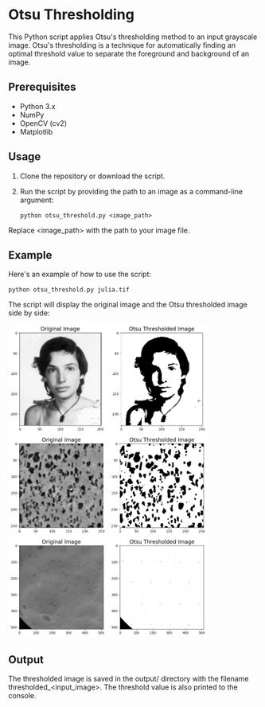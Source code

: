 # Otsu Thresholding

This Python script applies Otsu's thresholding method to an input grayscale image. Otsu's thresholding is a technique for automatically finding an optimal threshold value to separate the foreground and background of an image.

## Prerequisites

- Python 3.x
- NumPy
- OpenCV (cv2)
- Matplotlib

## Usage

1. Clone the repository or download the script.
2. Run the script by providing the path to an image as a command-line argument:

   ```shell
   python otsu_threshold.py <image_path>
   ```
Replace <image_path> with the path to your image file.

## Example

Here's an example of how to use the script:

   ```shell
   python otsu_threshold.py julia.tif
   ```
The script will display the original image and the Otsu thresholded image side by side:

<img src="output/julia_plot.png" width="400"><br />
<img src="output/aluminium_plot.png" width="400"><br />
<img src="output/phobos_plot.png" width="400">

## Output

The thresholded image is saved in the output/ directory with the filename thresholded_<input_image>. The threshold value is also printed to the console.
